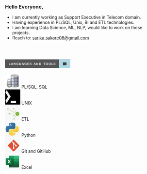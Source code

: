

### Hello Everyone,

*   I am currently working as Support Executive in Telecom domain.
*   Having experience in PL/SQL, Unix, BI and ETL technologies.
*   I am learning Data Science, ML, NLP, would like to work on these projects.
*   Reach to: sarika.sakore08@gmail.com
<br>
<br>

<centre><img src="/assets/img/Title.PNG"/></center>

<img src="/assets/img/DB.PNG" width="50" height="50" />   PL/SQL, SQL <br>
<img src="/assets/img/UNIX.PNG" width="50" height="50" /> UNIX <br>
<img src="/assets/img/ETL.PNG" width="50" height="50" />  ETL <br>
<img src="/assets/img/Pyth.PNG" width="50" height="50" /> Python <br>
<img src="/assets/img/GIT.PNG" width="50" height="50" />  Git and GitHub <br>
<img src="/assets/img/EXCL.PNG" width="50" height="50" /> Excel <br>

